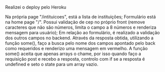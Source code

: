 Realizei o deploy pelo Heroku

Na própria page "/intituicoes", está a lista de instituições;
Formulário está na home page "/". Possui validação de cep no próprio front (remove caracteres que não são números, limita o campo a 8 números e renderiza mensagem para usuário);
Em relação ao formulário, é realizado a validação dos outros campos no backend. Através da resposta obtida, utilizando a função some(), faço a busca pelo nome dos campos apontado pelo back como requeridos e renderizo uma mensagem em vermelho. A função some() aceita que apenas arrays o chame, por isso quando faço a requisição post e recebo a resposta, controlo com if se a resposta é undefined e seto o state para um array vazio.  